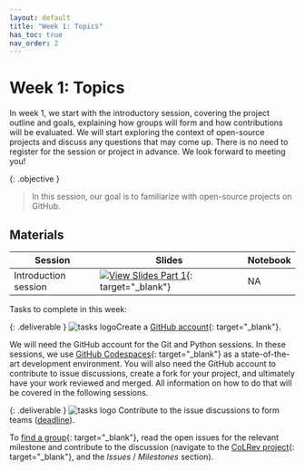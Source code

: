 ```yaml
---
layout: default
title: "Week 1: Topics"
has_toc: true
nav_order: 2
---
```


# Week 1: Topics

In week 1, we start with the introductory session, covering the project outline and goals, explaining how groups will form and how contributions will be evaluated.
We will start exploring the context of open-source projects and discuss any questions that may come up.
There is no need to register for the session or project in advance.
We look forward to meeting you!

{: .objective }
> In this session, our goal is to familiarize with open-source projects on GitHub.

## Materials

| Session               | Slides                                                                                                                           | Notebook |
|-----------------------|----------------------------------------------------------------------------------------------------------------------------------|----------|
| Introduction session  | [![View Slides Part 1](https://img.shields.io/badge/View-Slides-orange?logo=html5)](../output/01-topics.html){: target="_blank"} | NA       |

Tasks to complete in this week:

{: .deliverable }
![tasks logo](../assets/iconmonstr-clipboard-5.svg)Create a [GitHub account](https://github.com/signup){: target="_blank"}.

We will need the GitHub account for the Git and Python sessions.
In these sessions, we use [GitHub Codespaces](https://github.com/features/codespaces){: target="_blank"} as a state-of-the-art development environment.
You will also need the GitHub account to contribute to issue discussions, create a fork for your project, and ultimately have your work reviewed and merged.
All information on how to do that will be covered in the following sessions.

{: .deliverable }
![tasks logo](../assets/iconmonstr-clipboard-5.svg) Contribute to the issue discussions to form teams ([deadline](../index.html#deliverables)).

To [find a group](https://digital-work-lab.github.io/open-source-project/output/01-topics.html#8){: target="_blank"}, read the open issues for the relevant milestone and contribute to the discussion (navigate to the [CoLRev project](https://github.com/CoLRev-Environment/colrev){: target="_blank"}, and the _Issues_ / _Milestones_ section).
